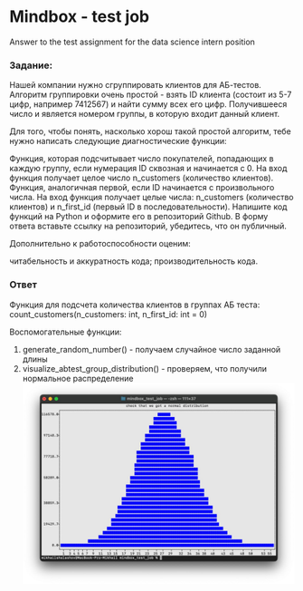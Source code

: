 # Mindbox - test job

Answer to the test assignment for the data science intern position


### Задание: 

Нашей компании нужно сгруппировать клиентов для АБ-тестов. Алгоритм группировки очень простой - взять ID клиента (состоит из 5-7 цифр, например 7412567) и найти сумму всех его цифр. Получившееся число и является номером группы, в которую входит данный клиент.

Для того, чтобы понять, насколько хорош такой простой алгоритм, тебе нужно написать следующие диагностические функции:

Функция, которая подсчитывает число покупателей, попадающих в каждую группу, если нумерация ID сквозная и начинается с 0. На вход функция получает целое число n_customers (количество клиентов).
Функция, аналогичная первой, если ID начинается с произвольного числа. На вход функция получает целые числа: n_customers (количество клиентов) и n_first_id (первый ID в последовательности).
Напишите код функций на Python и оформите его в репозиторий Github. В форму ответа вставьте ссылку на репозиторий, убедитесь, что он публичный. 

Дополнительно к работоспособности оценим:

читабельность и аккуратность кода;
производительность кода.

### Ответ

Функция для подсчета количества клиентов в группах АБ теста: 
count_customers(n_customers: int, n_first_id: int = 0)

Воспомогательные функции:
1. generate_random_number() - получаем случайное число заданной длины
2. visualize_abtest_group_distribution() - проверяем, что получили нормальное распределение
![distribution](distribution.jpg)
